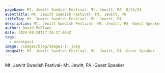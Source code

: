 ```yaml
---
pageName: Mt. Jewitt Swedish Festival- Mt. Jewitt, PA  8/24/24
eventTitle: Mt. Jewitt Swedish Festival- Mt. Jewitt, PA
titleTag: Mt. Jewitt Swedish Festival- Mt. Jewitt, PA
description: Mt. Jewitt Swedish Festival- Mt. Jewitt, PA -Guest Speaker
author: David McElwee
date: 2024-08-24T17:20:17.664Z
tags:
  - eventpost
image: /images/blog/image1-1-.jpeg
imageAlt: Mt. Jewitt Swedish Festival- Mt. Jewitt, PA -Guest Speaker
---
```

Mt. Jewitt Swedish Festival- Mt. Jewitt, PA -Guest Speaker